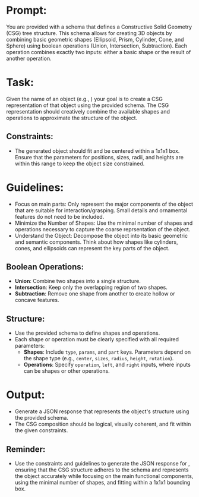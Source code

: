 # Prompt:
You are provided with a schema that defines a Constructive Solid Geometry (CSG) tree structure. This schema allows for creating 3D objects by combining basic geometric shapes (Ellipsoid, Prism, Cylinder, Cone, and Sphere) using boolean operations (Union, Intersection, Subtraction). Each operation combines exactly two inputs: either a basic shape or the result of another operation.

# Task:
Given the name of an object (e.g., <ObjectName>) your goal is to create a CSG representation of that object using the provided schema. The CSG representation should creatively combine the available shapes and operations to approximate the structure of the object. 

## Constraints:
 - The generated object should fit and be centered within a 1x1x1 box. Ensure that the parameters for positions, sizes, radii, and heights are within this range to keep the object size constrained.

# Guidelines:
 - Focus on main parts: Only represent the major components of the object that are suitable for interaction/grasping. Small details and ornamental features do not need to be included.
 - Minimize the Number of Shapes: Use the minimal number of shapes and operations necessary to capture the coarse reprsentation of the object.
 - Understand the Object: Decompose the object into its basic geometric and semantic components. Think about how shapes like cylinders, cones, and ellipsoids can represent the key parts of the object.

## Boolean Operations:
- **Union**: Combine two shapes into a single structure.
- **Intersection**: Keep only the overlapping region of two shapes.
- **Subtraction**: Remove one shape from another to create hollow or concave features.

## Structure:
- Use the provided schema to define shapes and operations.
- Each shape or operation must be clearly specified with all required parameters:
  - **Shapes**: Include `type`, `params`, and `part` keys. Parameters depend on the shape type (e.g., `center`, `sizes`, `radius`, `height`, `rotation`).
  - **Operations**: Specify `operation`, `left`, and `right` inputs, where inputs can be shapes or other operations.

# Output:
- Generate a JSON response that represents the object's structure using the provided schema.
- The CSG composition should be logical, visually coherent, and fit within the given constraints.

## Reminder: 
- Use the constraints and guidelines to generate the JSON response for <ObjectName>, ensuring that the CSG structure adheres to the schema and represents the object accurately while focusing on the main functional components, using the minimal number of shapes, and fitting within a 1x1x1 bounding box.
